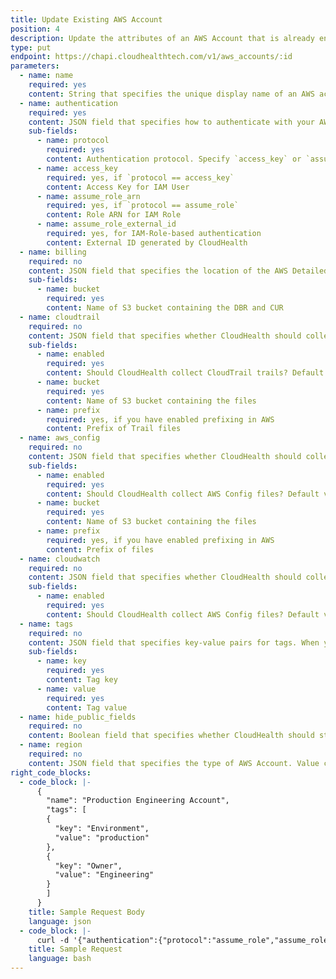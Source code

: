 ```yaml
---
title: Update Existing AWS Account
position: 4
description: Update the attributes of an AWS Account that is already enabled in the CloudHealth Platform.
type: put
endpoint: https://chapi.cloudhealthtech.com/v1/aws_accounts/:id
parameters:
  - name: name
    required: yes
    content: String that specifies the unique display name of an AWS account.
  - name: authentication
    required: yes
    content: JSON field that specifies how to authenticate with your AWS accounts. Use IAM Role (recommended) or IAM User (less secure) to authenticate.
    sub-fields:
      - name: protocol
        required: yes
        content: Authentication protocol. Specify `access_key` or `assume_role`
      - name: access_key
        required: yes, if `protocol == access_key`
        content: Access Key for IAM User
      - name: assume_role_arn
        required: yes, if `protocol == assume_role`
        content: Role ARN for IAM Role
      - name: assume_role_external_id
        required: yes, for IAM-Role-based authentication
        content: External ID generated by CloudHealth
  - name: billing
    required: no
    content: JSON field that specifies the location of the AWS Detailed Billing Record (DBR) or the AWS Cost and Usage Report (CUR).
    sub-fields:
      - name: bucket
        required: yes
        content: Name of S3 bucket containing the DBR and CUR
  - name: cloudtrail
    required: no
    content: JSON field that specifies whether CloudHealth should collect CloudTrail Trails and the location of Trail files.
    sub-fields:
      - name: enabled
        required: yes
        content: Should CloudHealth collect CloudTrail trails? Default value is `False`
      - name: bucket
        required: yes
        content: Name of S3 bucket containing the files
      - name: prefix
        required: yes, if you have enabled prefixing in AWS
        content: Prefix of Trail files
  - name: aws_config
    required: no
    content: JSON field that specifies whether CloudHealth should collect AWS Config files and the location of the files.
    sub-fields:
      - name: enabled
        required: yes
        content: Should CloudHealth collect AWS Config files? Default value is `False`
      - name: bucket
        required: yes
        content: Name of S3 bucket containing the files
      - name: prefix
        required: yes, if you have enabled prefixing in AWS
        content: Prefix of files
  - name: cloudwatch
    required: no
    content: JSON field that specifies whether CloudHealth should collect CloudWatch data.
    sub-fields:
      - name: enabled
        required: yes
        content: Should CloudHealth collect AWS Config files? Default value is `True`
  - name: tags
    required: no
    content: JSON field that specifies key-value pairs for tags. When you use this field, The API restricts queries to AWS accounts that are tagged with these key-value pairs.
    sub-fields:
      - name: key
        required: yes
        content: Tag key
      - name: value
        required: yes
        content: Tag value
  - name: hide_public_fields
    required: no
    content: Boolean field that specifies whether CloudHealth should store public DNS and IP. Default value is `True`
  - name: region
    required: no
    content: JSON field that specifies the type of AWS Account. Value can be `global` (default) or `govcloud`.
right_code_blocks:
  - code_block: |-
      {
        "name": "Production Engineering Account",
        "tags": [
        {
          "key": "Environment",
          "value": "production"
        },
        {
          "key": "Owner",
          "value": "Engineering"
        }
        ]
      }
    title: Sample Request Body
    language: json
  - code_block: |-
      curl -d '{"authentication":{"protocol":"assume_role","assume_role_arn":"arn:123","assume_role_external_id":"61a1XXXXXXXXXXXXXXXXXXXXX5d8c6"},"name":"Tools 123"}' -H 'Authorization: Bearer <your_api_key>' -H 'Content-Type: application/json' --request PUT 'https://chapi.cloudhealthtech.com/v1/aws_accounts/<account_id>'
    title: Sample Request
    language: bash
---
```

